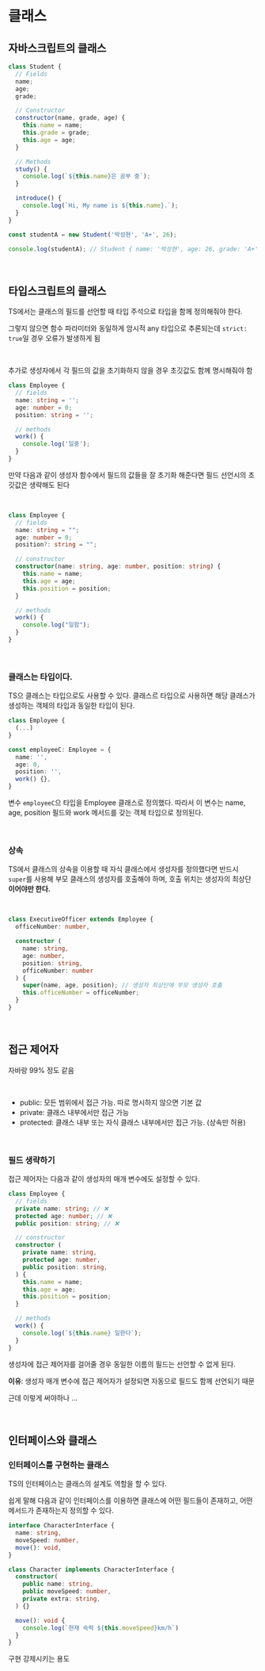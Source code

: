 # 클래스

## 자바스크립트의 클래스

```js
class Student {
  // Fields
  name;
  age;
  grade;

  // Constructor
  constructor(name, grade, age) {
    this.name = name;
    this.grade = grade;
    this.age = age;
  }

  // Methods
  study() {
    console.log(`${this.name}은 공부 중`);
  }

  introduce() {
    console.log(`Hi, My name is ${this.name}.`);
  }
}

const studentA = new Student('박성현', 'A+', 26);

console.log(studentA); // Student { name: '박성현', age: 26, grade: 'A+' }
```

<br>

## 타입스크립트의 클래스

TS에서는 클래스의 필드를 선언할 때 타입 주석으로 타입을 함께 정의해줘야 한다.

그렇지 않으면 함수 파라미터와 동일하게 암시적 any 타입으로 추론되는데 `strict: true`일 경우 오류가 발생하게 됨

<br>

추가로 생성자에서 각 필드의 값을 초기화하지 않을 경우 초깃값도 함께 명시해줘야 함

```ts
class Employee {
  // fields
  name: string = '';
  age: number = 0;
  position: string = '';

  // methods
  work() {
    console.log('일중');
  }
}
```

만약 다음과 같이 생성자 함수에서 필드의 값들을 잘 초기화 해준다면 필드 선언시의 초깃값은 생략해도 된다

<br>

```ts
class Employee {
  // fields
  name: string = "";
  age: number = 0;
  position?: string = "";

  // constructor
  constructor(name: string, age: number, position: string) {
    this.name = name;
    this.age = age;
    this.position = position;
  }

  // methods
  work() {
    console.log("일함");
  }
}
```

<br>

<h3>클래스는 타입이다.</h3>

TS으 클래스는 타입으로도 사용할 수 있다. 클래스르 타입으로 사용하면 해당 클래스가 생성하는 객체의 타입과 동일한 타입이 된다.

```ts
class Employee {
  (...)
}

const employeeC: Employee = {
  name: '',
  age: 0,
  position: '',
  work() {},
}
```

변수 `employeeC`으 타입을 Employee 클래스로 정의했다. 따라서 이 변수는 name, age, position 필드와 work 메서드를 갖는 객체 타입으로 정의된다.

<br>

<h3>상속</h3>

TS에서 클래스의 상속을 이용할 때 자식 클래스에서 생성자를 정의했다면 반드시 `super`를 사용해 부모 클래스의 생성자를 호출해야 하며, 호출 위치는 생성자의 최상단 **이어야만 한다.**

<br>

```ts
class ExecutiveOfficer extends Employee {
  officeNumber: number,

  constructor (
    name: string,
    age: number,
    position: string,
    officeNumber: number
  ) {
    super(name, age, position); // 생성자 최상단에 부모 생성자 호출
    this.officeNumber = officeNumber;
  }
}
```

<br>

## 접근 제어자

자바랑 99% 정도 같음

<br>

- public: 모든 범위에서 접근 가능. 따로 명시하지 않으면 기본 값
- private: 클래스 내부에서만 접근 가능
- protected: 클래스 내부 또는 자식 클래스 내부에서만 접근 가능. (상속만 허용)

<br>

<h3>필드 생략하기</h3>

접근 제어자는 다음과 같이 생성자의 매개 변수에도 설정할 수 있다.

```ts
class Employee {
  // fields
  private name: string; // ❌
  protected age: number; // ❌
  public position: string; // ❌

  // constructor
  constructor (
    private name: string,
    protected age: number,
    public position: string,
  ) {
    this.name = name;
    this.age = age;
    this.position = position;
  }

  // methods
  work() {
    console.log(`${this.name} 일한다`);
  }
}
```

생성자에 접근 제어자를 걸어줄 경우 동일한 이름의 필드는 선언할 수 없게 된다.<br>

**이유**: 생성자 매개 변수에 접근 제어자가 설정되면 자동으로 필드도 함께 선언되기 때문

근데 이렇게 써야하나 ...

<br>

## 인터페이스와 클래스

### 인터페이스를 구현하는 클래스

TS의 인터페이스는 클래스의 설계도 역할을 할 수 있다.

쉽게 말해 다음과 같이 인터페이스를 이용하면 클래스에 어떤 필드들이 존재하고, 어떤 메서드가 존재하는지 정의할 수 있다.

```ts
interface CharacterInterface {
  name: string,
  moveSpeed: number,
  move(): void,
}

class Character implements CharacterInterface {
  constructor(
    public name: string,
    public moveSpeed: number,
    private extra: string,
  ) {}

  move(): void {
    console.log(`현재 속력 ${this.moveSpeed}km/h`)
  }
}
```

구현 강제시키는 용도